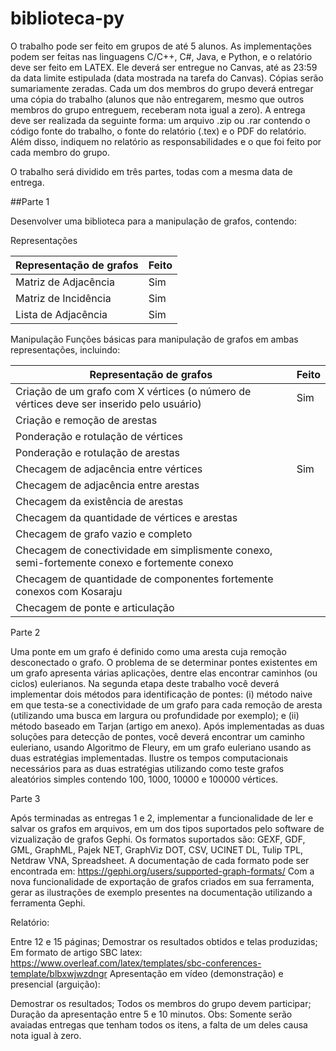 # biblioteca-py


O trabalho pode ser feito em grupos de até 5 alunos. As implementações podem ser feitas nas linguagens C/C++, C#, Java, e Python, e o relatório deve ser feito em LATEX. Ele deverá ser entregue no Canvas, até as 23:59 da data limite estipulada (data mostrada na tarefa do Canvas). Cópias serão sumariamente zeradas. Cada um dos membros do grupo deverá entregar uma cópia do trabalho (alunos que não entregarem, mesmo que outros membros do grupo entreguem, receberam nota igual a zero). A entrega deve ser realizada da seguinte forma: um arquivo .zip ou .rar contendo o código fonte do trabalho, o fonte do relatório (.tex) e o PDF do relatório. Além disso, indiquem no relatório as responsabilidades e o que foi feito por cada membro do grupo.

O trabalho será dividido em três partes, todas com a mesma data de entrega.

 

##Parte 1

Desenvolver uma biblioteca para a manipulação de grafos, contendo:

Representações


 | Representação de grafos | Feito |
| ------------- | ------------- |
| Matriz de Adjacência  | Sim  |
| Matriz de Incidência | Sim  |
| Lista de Adjacência | Sim |

Manipulação
Funções básicas para manipulação de grafos em ambas representações, incluindo:


 | Representação de grafos | Feito |
| ------------- | ------------- |
| Criação de um grafo com X vértices (o número de vértices deve ser inserido pelo usuário)  | Sim  |
| Criação e remoção de arestas |   |
| Ponderação e rotulação de vértices |  |
| Ponderação e rotulação de arestas  |   |
| Checagem de adjacência entre vértices |  Sim |
| Checagem de adjacência entre arestas|  |
|Checagem da existência de arestas  |   |
| Checagem da quantidade de vértices e arestas |   |
| Checagem de grafo vazio e completo |  |
|Checagem de conectividade em simplismente conexo, semi-fortemente conexo e fortemente conexo |   |
| Checagem de quantidade de componentes fortemente conexos com Kosaraju |  |
| Checagem de ponte e articulação |   |

Parte 2

Uma ponte em um grafo é definido como uma aresta cuja remoção desconectado o grafo. O problema de se determinar pontes existentes em um grafo apresenta várias aplicações, dentre elas encontrar caminhos (ou ciclos) eulerianos. Na segunda etapa deste trabalho você deverá  implementar dois métodos para identificação de pontes: (i) método naive em que testa-se a conectividade de um grafo para cada remoção de aresta (utilizando uma busca em largura ou profundidade por exemplo); e (ii) método baseado em Tarjan (artigo em anexo). Após implementadas as duas soluções para detecção de pontes, você deverá encontrar um caminho euleriano, usando Algoritmo de Fleury, em um grafo euleriano usando as duas estratégias implementadas. Ilustre os tempos computacionais necessários para as duas estratégias utilizando como teste
grafos aleatórios simples contendo 100, 1000, 10000 e 100000 vértices.

 

Parte 3

Após terminadas as entregas 1 e 2, implementar a funcionalidade de ler e salvar os grafos em arquivos, em um dos tipos suportados pelo software de vizualização de grafos Gephi. Os formatos suportados são: GEXF, GDF, GML, GraphML, Pajek NET, GraphViz DOT, CSV, UCINET DL, Tulip TPL, Netdraw VNA, Spreadsheet. A documentação de cada formato pode ser encontrada em: https://gephi.org/users/supported-graph-formats/
Com a nova funcionalidade de exportação de grafos criados em sua ferramenta, gerar as ilustrações de exemplo presentes na documentação utilizando a ferramenta Gephi.

 

Relatório:

Entre 12 e 15 páginas;
Demostrar os resultados obtidos e telas produzidas;
Em formato de artigo SBC latex: https://www.overleaf.com/latex/templates/sbc-conferences-template/blbxwjwzdngr
Apresentação em vídeo (demonstração) e presencial (arguição):

Demostrar os resultados;
Todos os membros do grupo devem participar;
Duração da apresentação entre 5 e 10 minutos.
Obs: Somente serão avaiadas entregas que tenham todos os itens, a falta de um deles causa nota igual à zero.
